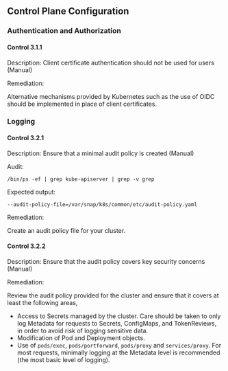 ## Control Plane Configuration

### Authentication and Authorization

#### Control 3.1.1

Description: Client certificate authentication should not be used for users
(Manual)


Remediation:

Alternative mechanisms provided by Kubernetes such as the use of
OIDC should be
implemented in place of client certificates.

### Logging

#### Control 3.2.1

Description: Ensure that a minimal audit policy is created (Manual)

Audit:

```
/bin/ps -ef | grep kube-apiserver | grep -v grep
```

Expected output:

```
--audit-policy-file=/var/snap/k8s/common/etc/audit-policy.yaml
```

Remediation:

Create an audit policy file for your cluster.

#### Control 3.2.2

Description: Ensure that the audit policy covers key security concerns
(Manual)


Remediation:

Review the audit policy provided for the cluster and ensure that
it covers
at least the following areas,
- Access to Secrets managed by the cluster. Care should be taken
to only
  log Metadata for requests to Secrets, ConfigMaps, and
TokenReviews, in
  order to avoid risk of logging sensitive data.
- Modification of Pod and Deployment objects.
- Use of `pods/exec`, `pods/portforward`, `pods/proxy` and
`services/proxy`.
For most requests, minimally logging at the Metadata level is
recommended
(the most basic level of logging).

